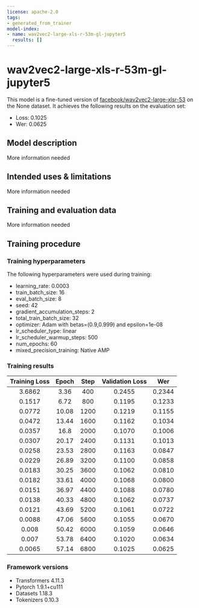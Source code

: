 ```yaml
---
license: apache-2.0
tags:
- generated_from_trainer
model-index:
- name: wav2vec2-large-xls-r-53m-gl-jupyter5
  results: []
---
```


<!-- This model card has been generated automatically according to the information the Trainer had access to. You
should probably proofread and complete it, then remove this comment. -->

# wav2vec2-large-xls-r-53m-gl-jupyter5

This model is a fine-tuned version of [facebook/wav2vec2-large-xlsr-53](https://huggingface.co/facebook/wav2vec2-large-xlsr-53) on the None dataset.
It achieves the following results on the evaluation set:
- Loss: 0.1025
- Wer: 0.0625

## Model description

More information needed

## Intended uses & limitations

More information needed

## Training and evaluation data

More information needed

## Training procedure

### Training hyperparameters

The following hyperparameters were used during training:
- learning_rate: 0.0003
- train_batch_size: 16
- eval_batch_size: 8
- seed: 42
- gradient_accumulation_steps: 2
- total_train_batch_size: 32
- optimizer: Adam with betas=(0.9,0.999) and epsilon=1e-08
- lr_scheduler_type: linear
- lr_scheduler_warmup_steps: 500
- num_epochs: 60
- mixed_precision_training: Native AMP

### Training results

| Training Loss | Epoch | Step | Validation Loss | Wer    |
|:-------------:|:-----:|:----:|:---------------:|:------:|
| 3.6862        | 3.36  | 400  | 0.2455          | 0.2344 |
| 0.1517        | 6.72  | 800  | 0.1195          | 0.1233 |
| 0.0772        | 10.08 | 1200 | 0.1219          | 0.1155 |
| 0.0472        | 13.44 | 1600 | 0.1162          | 0.1034 |
| 0.0357        | 16.8  | 2000 | 0.1070          | 0.1006 |
| 0.0307        | 20.17 | 2400 | 0.1131          | 0.1013 |
| 0.0258        | 23.53 | 2800 | 0.1163          | 0.0847 |
| 0.0229        | 26.89 | 3200 | 0.1100          | 0.0858 |
| 0.0183        | 30.25 | 3600 | 0.1062          | 0.0810 |
| 0.0182        | 33.61 | 4000 | 0.1068          | 0.0800 |
| 0.0151        | 36.97 | 4400 | 0.1088          | 0.0780 |
| 0.0138        | 40.33 | 4800 | 0.1062          | 0.0737 |
| 0.0121        | 43.69 | 5200 | 0.1061          | 0.0722 |
| 0.0088        | 47.06 | 5600 | 0.1055          | 0.0670 |
| 0.008         | 50.42 | 6000 | 0.1059          | 0.0646 |
| 0.007         | 53.78 | 6400 | 0.1020          | 0.0634 |
| 0.0065        | 57.14 | 6800 | 0.1025          | 0.0625 |


### Framework versions

- Transformers 4.11.3
- Pytorch 1.9.1+cu111
- Datasets 1.18.3
- Tokenizers 0.10.3
